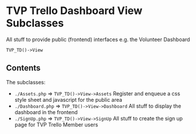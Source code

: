 # TVP Trello Dashboard View Subclasses

All stuff to provide public (frontend) interfaces e.g. the Volunteer Dashboard

`TVP_TD()->View`

## Contents

The subclasses:
* `./Assets.php` => `TVP_TD()->View->Assets` Register and enqueue a css style sheet and javascript for the public area
* `./Dashboard.php` => `TVP_TD()->View->Dashboard` All stuff to display the dashboard in the frontend
* `./SignUp.php` => `TVP_TD()->View->SignUp` All stuff to create the sign up page for TVP Trello Member users
